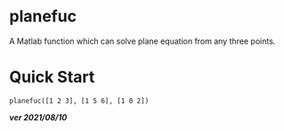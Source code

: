 # planefuc
A Matlab function which can solve plane equation from any three points.

# Quick Start
 ```
planefuc([1 2 3], [1 5 6], [1 0 2])
 ```
 **_ver 2021/08/10_**

